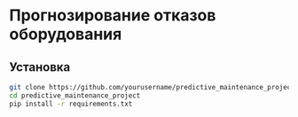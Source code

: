 # Прогнозирование отказов оборудования

## Установка
```bash
git clone https://github.com/yourusername/predictive_maintenance_project.git
cd predictive_maintenance_project
pip install -r requirements.txt